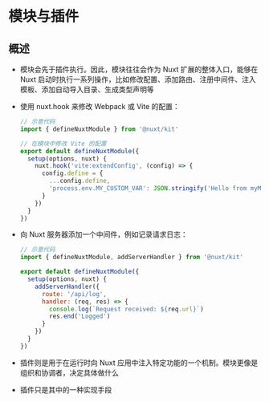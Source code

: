# 模块与插件

## 概述

+ 模块会先于插件执行。因此，模块往往会作为 Nuxt 扩展的整体入口，能够在 Nuxt 启动时执行一系列操作，比如修改配置、添加路由、注册中间件、注入模板、添加自动导入目录、生成类型声明等

+ 使用 nuxt.hook 来修改 Webpack 或 Vite 的配置：

  ```js
  // 示意代码
  import { defineNuxtModule } from '@nuxt/kit'

  // 在模块中修改 Vite 的配置
  export default defineNuxtModule({
    setup(options, nuxt) {
      nuxt.hook('vite:extendConfig', (config) => {
        config.define = {
          ...config.define,
          'process.env.MY_CUSTOM_VAR': JSON.stringify('Hello from myModule')
        }
      })
    }
  })
  ```

+ 向 Nuxt 服务器添加一个中间件，例如记录请求日志：

  ```js
  // 示意代码
  import { defineNuxtModule, addServerHandler } from '@nuxt/kit'

  export default defineNuxtModule({
    setup(options, nuxt) {
      addServerHandler({
        route: '/api/log',
        handler: (req, res) => {
          console.log(`Request received: ${req.url}`)
          res.end('Logged')
        }
      })
    }
  })
  ```

+ 插件则是用于在运行时向 Nuxt 应用中注入特定功能的一个机制。模块更像是组织和协调者，决定具体做什么
+ 插件只是其中的一种实现手段
